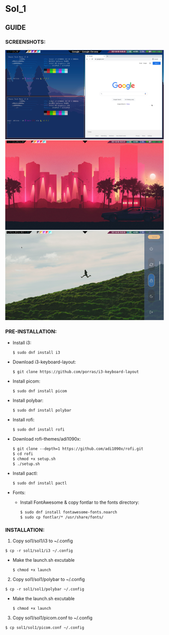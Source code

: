 # Sol_1
## GUIDE
### SCREENSHOTS:
![](https://github.com/Aki-vito/sol1/blob/main/sol1/Tue%20Apr%20%206%2007:00:27%20PM%20%2B03%202021.jpg)
![](https://github.com/Aki-vito/sol1/blob/main/sol1/Tue%20Apr%20%206%2007:01:02%20PM%20%2B03%202021.jpg)
![](https://github.com/Aki-vito/sol1/blob/main/sol1/Tue%20Apr%20%206%2007:02:00%20PM%20%2B03%202021.jpg)
### PRE-INSTALLATION:
* Install i3:
	```
	$ sudo dnf install i3	
	```

* Download i3-keyboard-layout:

	```
	$ git clone https://github.com/porras/i3-keyboard-layout
	```
* Install picom:
	```
	$ sudo dnf install picom
	```
* Install polybar:
	```
	$ sudo dnf install polybar
	```
* Install rofi:
	```
	$ sudo dnf install rofi
	```
* Download rofi-themes/adi1090x:
	```
	$ git clone --depth=1 https://github.com/adi1090x/rofi.git
	$ cd rofi
	$ chmod +x setup.sh
	$ ./setup.sh	
	```

* Install pactl:
	```
	$ sudo dnf install pactl
	```
 
* Fonts:
	- Install FontAwesome & copy fontlar to the fonts directory:
		```
		$ sudo dnf install fontawesome-fonts.noarch
		$ sudo cp fontlar/* /usr/share/fonts/
		```
		
					
### INSTALLATION:

1. Copy sol1/sol1/i3 to ~/.config
```
$ cp -r sol1/sol1/i3 ~/.config
```
* Make the launch.sh excutable
	```
	$ chmod +x launch
	```	
2. Copy sol1/sol1/polybar to ~/.config
```
$ cp -r sol1/sol1/polybar ~/.config
```
* Make the launch.sh excutable
	```
	$ chmod +x launch
	```
3. Copy sol1/sol1/picom.conf to ~/.config
```
$ cp sol1/sol1/picom.conf ~/.config
``` 
